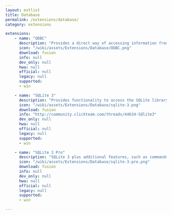 ```yaml
---
layout: extlist
title: Database
permalink: /extensions/database/
category: extensions

extensions:
    - name: "ODBC"
      description: "Provides a direct way of accessing information from an external database."
      icon: "/wiki/assets/Extensions/Database/ODBC.png"
      download: fusion
      info: null
      dev_only: null
      hwa: null
      official: null
      legacy: null
      supported:
      - win

    - name: "SQLite 3"
      description: "Provides functionality to access the SQLite library, including basic access commands from the SQLite 3 API."
      icon: "/wiki/assets/Extensions/Database/sqlite-3.png"
      download: fusion
      info: "http://community.clickteam.com/threads/44634-SQlite3"
      dev_only: null
      hwa: null
      official: null
      legacy: null
      supported:
      - win

    - name: "SQLite 3 Pro"
      description: "SQLite 3 plus additional features, such as commands to deal with BLOBs, encrypted files and more. For developer editions only."
      icon: "/wiki/assets/Extensions/Database/sqlite-3-pro.png"
      download: fusion
      info: null
      dev_only: null
      hwa: null
      official: null
      legacy: null
      supported:
      - win

---
```

